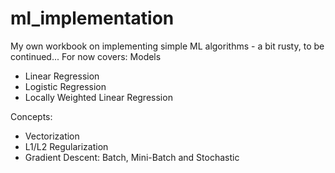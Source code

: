 # ml_implementation
My own workbook on implementing simple ML algorithms - a bit rusty, to be continued... 
For now covers:
Models
- Linear Regression
- Logistic Regression
- Locally Weighted Linear Regression

Concepts:
- Vectorization
- L1/L2 Regularization
- Gradient Descent: Batch, Mini-Batch and Stochastic
